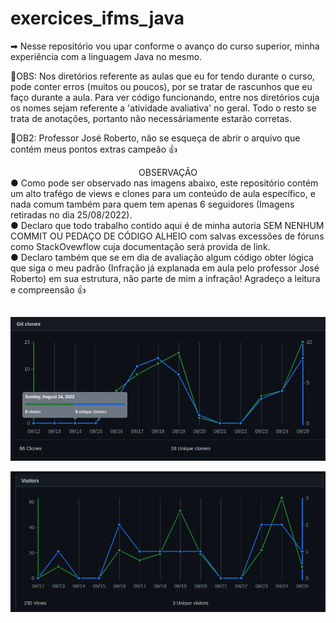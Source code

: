 # exercices_ifms_java
➡ Nesse repositório vou upar conforme o avanço do curso superior, minha experiência com a linguagem Java no mesmo.

🔹OBS: Nos diretórios referente as aulas que eu for tendo durante o curso, pode conter erros (muitos ou poucos), por se tratar de rascunhos que eu faço durante a aula. Para ver código funcionando, entre nos diretórios cuja os nomes sejam referente a 'atividade avaliativa' no geral. Todo o resto se trata de anotações, portanto não necessáriamente estarão corretas.

🔹OB2: Professor José Roberto, não se esqueça de abrir o arquivo que contém meus pontos extras campeão 👍

<div align="center">OBSERVAÇÃO</div>
<div>● Como pode ser observado nas imagens abaixo, este repositório contém um alto trafégo de views e clones para um conteúdo de aula específico, e nada comum também para quem tem apenas 6 seguidores (Imagens retiradas no dia 25/08/2022). </div>

<div>● Declaro que todo trabalho contido aqui é de minha autoria SEM NENHUM COMMIT OU PEDAÇO DE CÓDIGO ALHEIO com salvas excessões de fóruns como StackOvewflow cuja documentação será provida de link.
</div>

<div>● Declaro também que se em dia de avaliação algum código obter lógica que siga o meu padrão (Infração já explanada em aula pelo professor José Roberto) em sua estrutura, não parte de mim a infração! Agradeço a leitura e compreensão 👍</div>

##

 ![Screenshot](/Imagens%20para%20documenta%C3%A7%C3%A3o/clone.png)
 
 ![Screenshot](/Imagens%20para%20documenta%C3%A7%C3%A3o/views.png)

##
